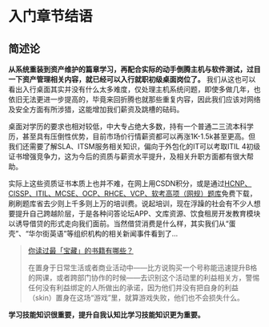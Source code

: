 # 入门章节结语

## 简述论

**从系统重装到资产维护的篇章学习，再配合实际的动手倒腾主机与软件测试，过目一下资产管理相关内容，就已经可以入行就职初级桌面岗位了。** 我们从这也可以看出入行桌面其实并没有什么太多难度，仅处理主机系统问题，即使多做几年，也依旧无法更进一步提高的，毕竟来回折腾也就那些重复内容，因此我们应该对网络及安全方面有所涉猎，这能增加我们薪资及跳槽的砝码。

桌面对学历的要求也相对较低，中大专占绝大多数，持有一个普通二三流本科学历，甚至具有压倒性优势，目前市场价行情薪资都可以再涨1K-1.5k甚至更高。但我们还需要了解SLA、ITSM服务相关知识，偏向于外包化的IT可以考取ITIL 4初级证书增强竞争力，这为今后的资质与薪资水平提升，及相关升职方面都有很大帮助。

实际上这些资质证书本质上也并不难，在网上用CSDN积分，或是通过[HCNP、CISSP、ITIL、MCSE、OCP、RHCE、VCP、软考高项（网规）题库](https://wwa.lanzous.com/ibC8wju2h9c)免费下载，刷刷题库省去少则上千多则上万的培训费。说起培训，现在浮躁的社会有不少人想要提升自己跨越阶层，于是各种问答论坛APP、文库资源、饮食租房开发教育模块以诱导借贷的形式走向我们面前。当然借贷消费是什么样，其实我们从“蛋壳”、“华尔街英语”等组织机构的相关新闻事件看到了...

> [你读过最「宝藏」的书籍有哪些？](https://www.zhihu.com/question/361400163/answer/948607156)
>
> 在置身于日常生活或者商业活动中——比方说购买一个号称能迅速提升B格的网课，或者跨部门协作的时候——去识别这个活动里的利益相关方，警惕任何没有利益绑定的人所做出的承诺，因为他们并没有把自身的利益（skin）置身在这场“游戏”里，就算游戏失败，他们也不会损失什么。

**学习技能知识很重要，提升自我认知比学习技能知识更为重要。**

